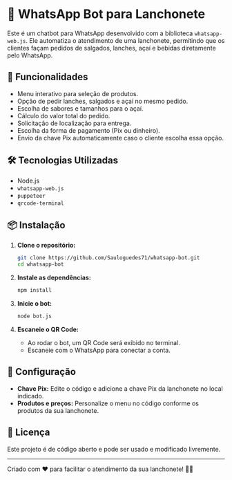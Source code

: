 # 🤖 WhatsApp Bot para Lanchonete

Este é um chatbot para WhatsApp desenvolvido com a biblioteca `whatsapp-web.js`. Ele automatiza o atendimento de uma lanchonete, permitindo que os clientes façam pedidos de salgados, lanches, açaí e bebidas diretamente pelo WhatsApp.

## 🚀 Funcionalidades
- Menu interativo para seleção de produtos.
- Opção de pedir lanches, salgados e açaí no mesmo pedido.
- Escolha de sabores e tamanhos para o açaí.
- Cálculo do valor total do pedido.
- Solicitação de localização para entrega.
- Escolha da forma de pagamento (Pix ou dinheiro).
- Envio da chave Pix automaticamente caso o cliente escolha essa opção.

## 🛠 Tecnologias Utilizadas
- Node.js
- `whatsapp-web.js`
- `puppeteer`
- `qrcode-terminal`

## 📦 Instalação
1. **Clone o repositório:**
   ```sh
   git clone https://github.com/Sauloguedes71/whatsapp-bot.git
   cd whatsapp-bot
   ```

2. **Instale as dependências:**
   ```sh
   npm install
   ```

3. **Inicie o bot:**
   ```sh
   node bot.js
   ```

4. **Escaneie o QR Code:**
   - Ao rodar o bot, um QR Code será exibido no terminal.
   - Escaneie com o WhatsApp para conectar a conta.

## 🔧 Configuração
- **Chave Pix:** Edite o código e adicione a chave Pix da lanchonete no local indicado.
- **Produtos e preços:** Personalize o menu no código conforme os produtos da sua lanchonete.

## 📜 Licença
Este projeto é de código aberto e pode ser usado e modificado livremente.

---
Criado com ❤️ para facilitar o atendimento da sua lanchonete! 🍔🥤
